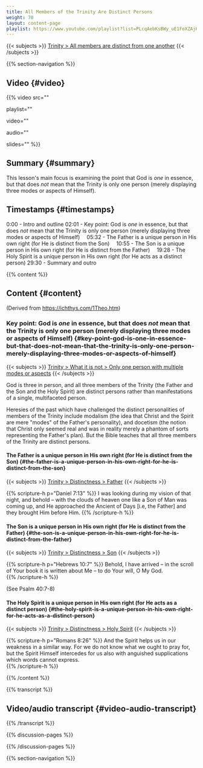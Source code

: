 ```yaml
---
title: All Members of the Trinity Are Distinct Persons
weight: 70
layout: content-page
playlist: https://www.youtube.com/playlist?list=PLcqAebKsBWy_uE1FoXZAjHKMHV1wWcAD8
---
```


{{< subjects >}}
<a href="/subject-index/#trinity-all-members-are-distinct-from-one-another">Trinity > All members are distinct from one another</a>
{{< /subjects >}}

{{% section-navigation %}}

## Video {#video}

{{% video
src=""

playlist=""

video=""

audio=""

slides=""
%}}

## Summary {#summary}

This lesson's main focus is examining the point that God is *one* in essence, but that does *not* mean that the Trinity is only one person (merely displaying three modes or aspects of Himself).

## Timestamps {#timestamps}

0:00 - Intro and outline
02:01 - Key point: God is *one* in essence, but that does *not* mean that the Trinity is only one person (merely displaying three modes or aspects of Himself)
&emsp;05:32 - The Father is a unique person in His own right (for He is distinct from the Son)
&emsp;10:55 - The Son is a unique person in His own right (for He is distinct from the Father)
&emsp;19:28 - The Holy Spirit is a unique person in His own right (for He acts as a distinct person)
29:30 - Summary and outro

{{% content %}}

## Content {#content}

(Derived from https://ichthys.com/1Theo.htm)

<!-- --- -->

### Key point: God is *one* in essence, but that does *not* mean that the Trinity is only one person (merely displaying three modes or aspects of Himself) {#key-point-god-is-one-in-essence-but-that-does-not-mean-that-the-trinity-is-only-one-person-merely-displaying-three-modes-or-aspects-of-himself}

{{< subjects >}}
<a href="/subject-index/#trinity-what-it-is-not-only-one-person-with-multiple-modes-or-aspects">Trinity > What it is not > Only one person with multiple modes or aspects</a>
{{< /subjects >}}

God is three in person, and all three members of the Trinity (the Father and the Son and the Holy Spirit) are distinct persons rather than manifestations of a single, multifaceted person.

Heresies of the past which have challenged the distinct personalities of members of the Trinity include modalism (the idea that Christ and the Spirit are mere "modes" of the Father's personality), and docetism (the notion that Christ only seemed real and was in reality merely a phantom of sorts representing the Father's plan). But the Bible teaches that all three members of the Trinity are distinct persons.

<!-- --- -->

#### The Father is a unique person in His own right (for He is distinct from the Son) {#the-father-is-a-unique-person-in-his-own-right-for-he-is-distinct-from-the-son}

{{< subjects >}}
<a href="/subject-index/#trinity-distinctness-father">Trinity > Distinctness > Father</a>
{{< /subjects >}}

{{% scripture-h p="Daniel 7:13" %}}
I was looking during my vision of that night, and behold – with the clouds of heaven one like a Son of Man was coming up, and He approached the Ancient of Days [i.e, the Father] and they brought Him before Him.
{{% /scripture-h %}}

<!-- --- -->

#### The Son is a unique person in His own right (for He is distinct from the Father) {#the-son-is-a-unique-person-in-his-own-right-for-he-is-distinct-from-the-father}

{{< subjects >}}
<a href="/subject-index/#trinity-distinctness-son">Trinity > Distinctness > Son</a>
{{< /subjects >}}

{{% scripture-h p="Hebrews 10:7" %}}
Behold, I have arrived – in the scroll of Your book it is written about Me – to do Your will, O My God.    
{{% /scripture-h %}}

(See Psalm 40:7-8)

<!-- --- -->

#### The Holy Spirit is a unique person in His own right (for He acts as a distinct person) {#the-holy-spirit-is-a-unique-person-in-his-own-right-for-he-acts-as-a-distinct-person}

{{< subjects >}}
<a href="/subject-index/#trinity-distinctness-holy-spirit">Trinity > Distinctness > Holy Spirit</a>
{{< /subjects >}}

{{% scripture-h p="Romans 8:26" %}}
And the Spirit helps us in our weakness in a similar way. For we do not know what we ought to pray for, but the Spirit Himself intercedes for us also with anguished supplications which words cannot express.  
{{% /scripture-h %}}

{{% /content %}}

{{% transcript %}}

## Video/audio transcript {#video-audio-transcript}



{{% /transcript %}}

{{% discussion-pages %}}

{{% /discussion-pages %}}

{{% section-navigation %}}
